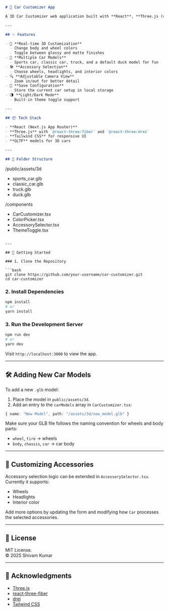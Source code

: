 ```md
# 🚗 Car Customizer App

A 3D Car Customizer web application built with **React**, **Three.js (via @react-three/fiber)**, and **Tailwind CSS**. Users can visually personalize a car model by changing body colors, wheel styles, finishes, and accessories in real-time.

---

## ✨ Features

- 🎨 **Real-time 3D Customization**
  - Change body and wheel colors
  - Toggle between glossy and matte finishes
- 🚗 **Multiple Car Models**
  - Sports car, classic car, truck, and a default duck model for fun
- 🛠️ **Accessory Selection**
  - Choose wheels, headlights, and interior colors
- 🔍 **Adjustable Camera View**
  - Zoom in/out for better detail
- 💾 **Save Configuration**
  - Store the current car setup in local storage
- 🌗 **Light/Dark Mode**
  - Built-in theme toggle support

---

## 📦 Tech Stack

- **React (Next.js App Router)**
- **Three.js** with `@react-three/fiber` and `@react-three/drei`
- **Tailwind CSS** for responsive UI
- **GLTF** models for 3D cars

---

## 📁 Folder Structure

```
/public/assets/3d
  - sports_car.glb
  - classic_car.glb
  - truck.glb
  - duck.glb

/components
  - CarCustomizer.tsx
  - ColorPicker.tsx
  - AccessorySelector.tsx
  - ThemeToggle.tsx
```

---

## 🚀 Getting Started

### 1. Clone the Repository

```bash
git clone https://github.com/your-username/car-customizer.git
cd car-customizer
```

### 2. Install Dependencies

```bash
npm install
# or
yarn install
```

### 3. Run the Development Server

```bash
npm run dev
# or
yarn dev
```

Visit `http://localhost:3000` to view the app.

---

## 🛠 Adding New Car Models

To add a new `.glb` model:

1. Place the model in `public/assets/3d`.
2. Add an entry to the `carModels` array in `CarCustomizer.tsx`:

```ts
{ name: "New Model", path: "/assets/3d/new_model.glb" }
```

Make sure your GLB file follows the naming convention for wheels and body parts:
- `wheel`, `tire` → wheels
- `body`, `chassis`, `car` → car body

---

## 🧩 Customizing Accessories

Accessory selection logic can be extended in `AccessorySelector.tsx`. Currently it supports:
- Wheels
- Headlights
- Interior color

Add more options by updating the form and modifying how `Car` processes the selected accessories.

---

## 📄 License

MIT License.  
© 2025 Shivam Kumar

---

## 🙌 Acknowledgments

- [Three.js](https://threejs.org/)
- [react-three-fiber](https://docs.pmnd.rs/react-three-fiber)
- [drei](https://github.com/pmndrs/drei)
- [Tailwind CSS](https://tailwindcss.com/)
```
